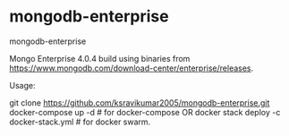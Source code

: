 # mongodb-enterprise
mongodb-enterprise

Mongo Enterprise 4.0.4 build using binaries from https://www.mongodb.com/download-center/enterprise/releases.

Usage:

git clone https://github.com/ksravikumar2005/mongodb-enterprise.git
docker-compose up -d # for docker-compose
OR
docker stack deploy -c docker-stack.yml # for docker swarm.
